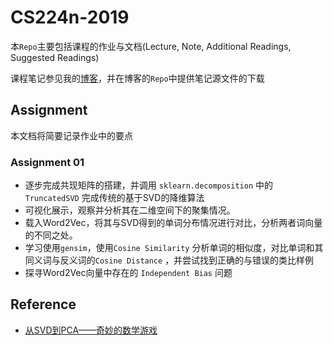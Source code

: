 # CS224n-2019

本`Repo`主要包括课程的作业与文档(Lecture, Note, Additional Readings, Suggested Readings)

课程笔记参见我的[博客](https://looperxx.github.io/CS224n-2019-01-Introduction%20and%20Word%20Vectors/)，并在博客的`Repo`中提供笔记源文件的下载

## Assignment

本文档将简要记录作业中的要点

### Assignment 01

-   逐步完成共现矩阵的搭建，并调用 `sklearn.decomposition` 中的 `TruncatedSVD` 完成传统的基于SVD的降维算法
-   可视化展示，观察并分析其在二维空间下的聚集情况。
-   载入Word2Vec，将其与SVD得到的单词分布情况进行对比，分析两者词向量的不同之处。
-   学习使用`gensim`，使用`Cosine Similarity` 分析单词的相似度，对比单词和其同义词与反义词的`Cosine Distance` ，并尝试找到正确的与错误的类比样例
-   探寻Word2Vec向量中存在的 `Independent Bias` 问题

## Reference

-   [从SVD到PCA——奇妙的数学游戏](<https://my.oschina.net/findbill/blog/535044>)